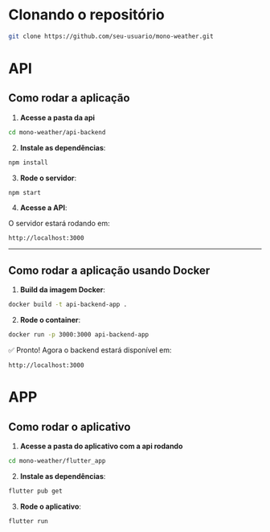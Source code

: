 
#  Clonando o repositório

```bash
git clone https://github.com/seu-usuario/mono-weather.git
```

# API


##  Como rodar a aplicação

1. **Acesse a pasta da api**

```bash
cd mono-weather/api-backend
```

2. **Instale as dependências**:

```bash
npm install
```

3. **Rode o servidor**:

```bash
npm start
```

4. **Acesse a API**:

O servidor estará rodando em:

```
http://localhost:3000
```

---

## Como rodar a aplicação **usando Docker**

1. **Build da imagem Docker**:

```bash
docker build -t api-backend-app .
```

2. **Rode o container**:

```bash
docker run -p 3000:3000 api-backend-app
```

✅ Pronto! Agora o backend estará disponível em:

```
http://localhost:3000
```



# APP

##  Como rodar o aplicativo

1. **Acesse a pasta do aplicativo com a api rodando**

```bash
cd mono-weather/flutter_app
```

2. **Instale as dependências**:

```bash
flutter pub get
```

3. **Rode o aplicativo**:

```bash
flutter run
```
